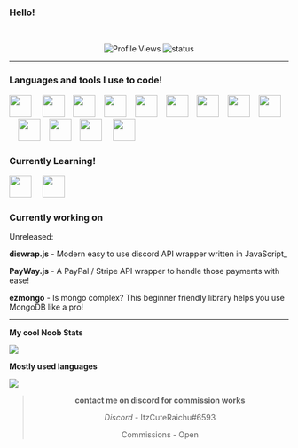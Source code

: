
### Hello! 
<br>

<div align="center">

![Profile Views](https://komarev.com/ghpvc/?username=Mercurydev986&color=blueviolet) ![status](https://nocache.advaith.workers.dev?url=https://img.shields.io/endpoint?url=https://dev.discordprofiles.me/api/badge/status/759612206995603486?simple=true)

</div>

________________________________________________________________________

### Languages and tools I use to code!

<img src="https://devicons.github.io/devicon/devicon.git/icons/nodejs/nodejs-original.svg" width="40px"> &nbsp;&nbsp;&nbsp;&nbsp;<img src="https://devicons.github.io/devicon/devicon.git/icons/javascript/javascript-original.svg" width="40px">&nbsp;&nbsp;&nbsp;&nbsp;<img src="https://devicons.github.io/devicon/devicon.git/icons/react/react-original.svg" width="40px">&nbsp;&nbsp;&nbsp;&nbsp;<img src="https://devicons.github.io/devicon/devicon.git/icons/express/express-original.svg" width="40px">&nbsp;&nbsp;&nbsp;&nbsp;<img src="https://devicons.github.io/devicon/devicon.git/icons/typescript/typescript-original.svg" width="40px">&nbsp;&nbsp;&nbsp;&nbsp;<img src="https://devicons.github.io/devicon/devicon.git/icons/npm/npm-original-wordmark.svg" width="40px">&nbsp;&nbsp;&nbsp;&nbsp;<img src="https://devicons.github.io/devicon/devicon.git/icons/github/github-original.svg" width="40px">&nbsp;&nbsp;&nbsp;&nbsp;<img src="https://devicons.github.io/devicon/devicon.git/icons/git/git-original.svg" width="40px">&nbsp;&nbsp;&nbsp;&nbsp;<img src="https://devicons.github.io/devicon/devicon.git/icons/vuejs/vuejs-original.svg" width="40px">&nbsp;&nbsp;&nbsp;&nbsp;<img src="https://devicons.github.io/devicon/devicon.git/icons/mongodb/mongodb-original.svg" width="40px">&nbsp;&nbsp;&nbsp;&nbsp;<img src="https://devicons.github.io/devicon/devicon.git/icons/java/java-original.svg" width="40px">&nbsp;&nbsp;&nbsp;&nbsp;<img src="https://devicons.github.io/devicon/devicon.git/icons/html5/html5-plain.svg" width="40px">&nbsp;&nbsp;&nbsp;&nbsp;&nbsp;<img src="https://devicons.github.io/devicon/devicon.git/icons/css3/css3-plain.svg" width="40px">

### Currently Learning!

<img src="https://devicons.github.io/devicon/devicon.git/icons/angularjs/angularjs-plain.svg" width="40px">&nbsp;&nbsp;&nbsp;&nbsp;&nbsp;<img src="https://devicons.github.io/devicon/devicon.git/icons/android/android-plain.svg" width="40px">

### Currently working on

Unreleased:

**diswrap.js** - Modern easy to use discord API wrapper written in JavaScript_

**PayWay.js**  - A PayPal / Stripe API wrapper to handle those payments with ease! 

**ezmongo** - Is mongo complex? This beginner friendly library helps you use MongoDB like a pro!

------------------------------------------------------------------------------------------

**My cool Noob Stats**

<img align="middle" src="https://github-readme-stats.vercel.app/api?username=Major-Thrust&theme=tokyonight">

<br>


**Mostly used languages**

<img align="middle" src="https://github-readme-stats.vercel.app/api/top-langs/?username=Major-Thrust&theme=tokyonight&hide=batchfile">

<br>

<div align="center">

> **contact me on discord for commission works**
> 
> *Discord* - ItzCuteRaichu#6593
> 
>  Commissions - Open

</div>
